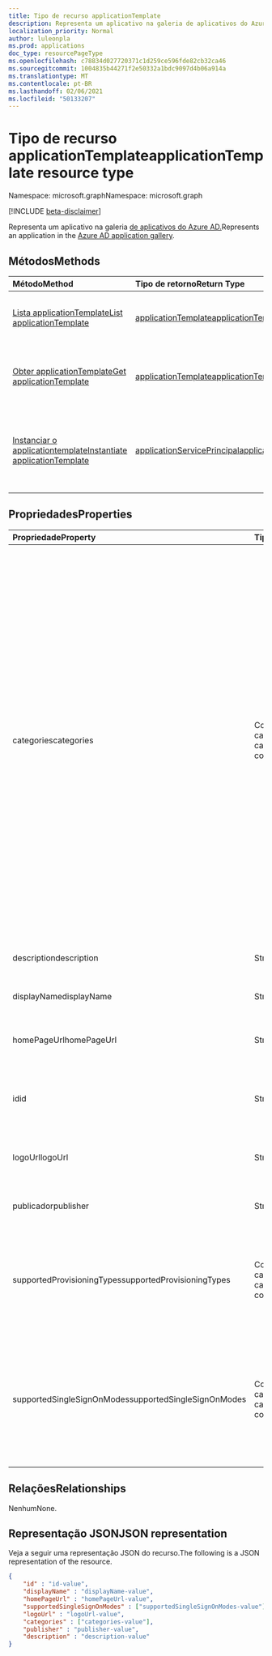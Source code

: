 ```yaml
---
title: Tipo de recurso applicationTemplate
description: Representa um aplicativo na galeria de aplicativos do Azure AD
localization_priority: Normal
author: luleonpla
ms.prod: applications
doc_type: resourcePageType
ms.openlocfilehash: c78834d027720371c1d259ce596fde82cb32ca46
ms.sourcegitcommit: 1004835b44271f2e50332a1bdc9097d4b06a914a
ms.translationtype: MT
ms.contentlocale: pt-BR
ms.lasthandoff: 02/06/2021
ms.locfileid: "50133207"
---
```

# <a name="applicationtemplate-resource-type"></a><span data-ttu-id="a3fe9-103">Tipo de recurso applicationTemplate</span><span class="sxs-lookup"><span data-stu-id="a3fe9-103">applicationTemplate resource type</span></span>

<span data-ttu-id="a3fe9-104">Namespace: microsoft.graph</span><span class="sxs-lookup"><span data-stu-id="a3fe9-104">Namespace: microsoft.graph</span></span>

[!INCLUDE [beta-disclaimer](../../includes/beta-disclaimer.md)]

<span data-ttu-id="a3fe9-105">Representa um aplicativo na galeria [de aplicativos do Azure AD.](/azure/active-directory/saas-apps/tutorial-list)</span><span class="sxs-lookup"><span data-stu-id="a3fe9-105">Represents an application in the [Azure AD application gallery](/azure/active-directory/saas-apps/tutorial-list).</span></span>

## <a name="methods"></a><span data-ttu-id="a3fe9-106">Métodos</span><span class="sxs-lookup"><span data-stu-id="a3fe9-106">Methods</span></span>

| <span data-ttu-id="a3fe9-107">Método</span><span class="sxs-lookup"><span data-stu-id="a3fe9-107">Method</span></span>       | <span data-ttu-id="a3fe9-108">Tipo de retorno</span><span class="sxs-lookup"><span data-stu-id="a3fe9-108">Return Type</span></span> | <span data-ttu-id="a3fe9-109">Descrição</span><span class="sxs-lookup"><span data-stu-id="a3fe9-109">Description</span></span> |
|:-------------|:------------|:------------|
|[<span data-ttu-id="a3fe9-110">Lista applicationTemplate</span><span class="sxs-lookup"><span data-stu-id="a3fe9-110">List applicationTemplate</span></span>](../api/applicationtemplate-list.md)|[<span data-ttu-id="a3fe9-111">applicationTemplate</span><span class="sxs-lookup"><span data-stu-id="a3fe9-111">applicationTemplate</span></span>](applicationtemplate.md)|<span data-ttu-id="a3fe9-112">Recupere uma lista de objetos applicationTemplate.</span><span class="sxs-lookup"><span data-stu-id="a3fe9-112">Retrieve a list of applicationTemplate objects.</span></span>|
| [<span data-ttu-id="a3fe9-113">Obter applicationTemplate</span><span class="sxs-lookup"><span data-stu-id="a3fe9-113">Get applicationTemplate</span></span>](../api/applicationtemplate-get.md) | [<span data-ttu-id="a3fe9-114">applicationTemplate</span><span class="sxs-lookup"><span data-stu-id="a3fe9-114">applicationTemplate</span></span>](applicationtemplate.md) | <span data-ttu-id="a3fe9-115">Leia as propriedades e os relacionamentos do objeto applicationTemplate.</span><span class="sxs-lookup"><span data-stu-id="a3fe9-115">Read properties and relationships of applicationTemplate object.</span></span> |
|[<span data-ttu-id="a3fe9-116">Instanciar o applicationtemplate</span><span class="sxs-lookup"><span data-stu-id="a3fe9-116">Instantiate applicationTemplate</span></span>](../api/applicationtemplate-instantiate.md)|[<span data-ttu-id="a3fe9-117">applicationServicePrincipal</span><span class="sxs-lookup"><span data-stu-id="a3fe9-117">applicationServicePrincipal</span></span>](applicationserviceprincipal.md)| <span data-ttu-id="a3fe9-118">Adicione uma instância de um aplicativo da galeria de aplicativos do Azure AD ao seu diretório.</span><span class="sxs-lookup"><span data-stu-id="a3fe9-118">Add an instance of an application from the Azure AD application gallery into your directory.</span></span>|


## <a name="properties"></a><span data-ttu-id="a3fe9-119">Propriedades</span><span class="sxs-lookup"><span data-stu-id="a3fe9-119">Properties</span></span>

| <span data-ttu-id="a3fe9-120">Propriedade</span><span class="sxs-lookup"><span data-stu-id="a3fe9-120">Property</span></span>     | <span data-ttu-id="a3fe9-121">Tipo</span><span class="sxs-lookup"><span data-stu-id="a3fe9-121">Type</span></span>        | <span data-ttu-id="a3fe9-122">Descrição</span><span class="sxs-lookup"><span data-stu-id="a3fe9-122">Description</span></span> |
|:-------------|:------------|:------------|
|<span data-ttu-id="a3fe9-123">categories</span><span class="sxs-lookup"><span data-stu-id="a3fe9-123">categories</span></span>|<span data-ttu-id="a3fe9-124">Coleção de cadeias de caracteres</span><span class="sxs-lookup"><span data-stu-id="a3fe9-124">String collection</span></span>|<span data-ttu-id="a3fe9-125">A lista de categorias do aplicativo.</span><span class="sxs-lookup"><span data-stu-id="a3fe9-125">The list of categories for the application.</span></span> <span data-ttu-id="a3fe9-126">Os valores com suporte podem ser: `Collaboration` , , , , , , , , , , , `Business Management` , `Consumer` , `Content management` , `CRM` , , `Data services` , `Developer services` `E-commerce` `Education` `ERP` `Finance` `Health` `Human resources` e `IT infrastructure` `Mail` `Management` `Marketing` `Media` `Productivity` `Project management` `Telecommunications` `Tools, Travel` `Web design & hosting` .</span><span class="sxs-lookup"><span data-stu-id="a3fe9-126">Supported values can be: `Collaboration`, `Business Management`, `Consumer`,`Content management`, `CRM`, `Data services`, `Developer services`, `E-commerce`, `Education`, `ERP`, `Finance`, `Health`, `Human resources`, `IT infrastructure`, `Mail`, `Management`, `Marketing`, `Media`, `Productivity`, `Project management`, `Telecommunications`, `Tools, Travel`, and `Web design & hosting`.</span></span>|
|<span data-ttu-id="a3fe9-127">description</span><span class="sxs-lookup"><span data-stu-id="a3fe9-127">description</span></span>|<span data-ttu-id="a3fe9-128">String</span><span class="sxs-lookup"><span data-stu-id="a3fe9-128">String</span></span>|<span data-ttu-id="a3fe9-129">Uma descrição do aplicativo.</span><span class="sxs-lookup"><span data-stu-id="a3fe9-129">A description of the application.</span></span>|
|<span data-ttu-id="a3fe9-130">displayName</span><span class="sxs-lookup"><span data-stu-id="a3fe9-130">displayName</span></span>|<span data-ttu-id="a3fe9-131">String</span><span class="sxs-lookup"><span data-stu-id="a3fe9-131">String</span></span>|<span data-ttu-id="a3fe9-132">O nome do aplicativo.</span><span class="sxs-lookup"><span data-stu-id="a3fe9-132">The name of the application.</span></span>|
|<span data-ttu-id="a3fe9-133">homePageUrl</span><span class="sxs-lookup"><span data-stu-id="a3fe9-133">homePageUrl</span></span>|<span data-ttu-id="a3fe9-134">String</span><span class="sxs-lookup"><span data-stu-id="a3fe9-134">String</span></span>|<span data-ttu-id="a3fe9-135">A URL da página inicial do aplicativo.</span><span class="sxs-lookup"><span data-stu-id="a3fe9-135">The home page URL of the application.</span></span>|
|<span data-ttu-id="a3fe9-136">id</span><span class="sxs-lookup"><span data-stu-id="a3fe9-136">id</span></span>|<span data-ttu-id="a3fe9-137">String</span><span class="sxs-lookup"><span data-stu-id="a3fe9-137">String</span></span>| <span data-ttu-id="a3fe9-138">Identificador exclusivo do aplicativo.</span><span class="sxs-lookup"><span data-stu-id="a3fe9-138">Unique identifier for the application.</span></span> <span data-ttu-id="a3fe9-139">Somente leitura.</span><span class="sxs-lookup"><span data-stu-id="a3fe9-139">Read-only.</span></span>|
|<span data-ttu-id="a3fe9-140">logoUrl</span><span class="sxs-lookup"><span data-stu-id="a3fe9-140">logoUrl</span></span>|<span data-ttu-id="a3fe9-141">String</span><span class="sxs-lookup"><span data-stu-id="a3fe9-141">String</span></span>|<span data-ttu-id="a3fe9-142">A URL para obter o logotipo deste aplicativo.</span><span class="sxs-lookup"><span data-stu-id="a3fe9-142">The URL to get the logo for this application.</span></span>|
|<span data-ttu-id="a3fe9-143">publicador</span><span class="sxs-lookup"><span data-stu-id="a3fe9-143">publisher</span></span>|<span data-ttu-id="a3fe9-144">String</span><span class="sxs-lookup"><span data-stu-id="a3fe9-144">String</span></span>|<span data-ttu-id="a3fe9-145">O nome do editor deste aplicativo.</span><span class="sxs-lookup"><span data-stu-id="a3fe9-145">The name of the publisher for this application.</span></span>|
|<span data-ttu-id="a3fe9-146">supportedProvisioningTypes</span><span class="sxs-lookup"><span data-stu-id="a3fe9-146">supportedProvisioningTypes</span></span>|<span data-ttu-id="a3fe9-147">Coleção de cadeias de caracteres</span><span class="sxs-lookup"><span data-stu-id="a3fe9-147">String collection</span></span>|<span data-ttu-id="a3fe9-148">A lista de modos de provisionamento suportados por esse aplicativo.</span><span class="sxs-lookup"><span data-stu-id="a3fe9-148">The list of provisioning modes supported by this application.</span></span> <span data-ttu-id="a3fe9-149">O único valor válido é `sync` .</span><span class="sxs-lookup"><span data-stu-id="a3fe9-149">The only valid value is `sync`.</span></span>|
|<span data-ttu-id="a3fe9-150">supportedSingleSignOnModes</span><span class="sxs-lookup"><span data-stu-id="a3fe9-150">supportedSingleSignOnModes</span></span>|<span data-ttu-id="a3fe9-151">Coleção de cadeias de caracteres</span><span class="sxs-lookup"><span data-stu-id="a3fe9-151">String collection</span></span>|<span data-ttu-id="a3fe9-152">A lista de modos de login único suportados por esse aplicativo.</span><span class="sxs-lookup"><span data-stu-id="a3fe9-152">The list of single sign-on modes supported by this application.</span></span> <span data-ttu-id="a3fe9-153">Os valores com suporte são: `password`, `saml`, `external`, e `oidc`.</span><span class="sxs-lookup"><span data-stu-id="a3fe9-153">The supported values are `password`, `saml`, `external`, and `oidc`.</span></span>|

## <a name="relationships"></a><span data-ttu-id="a3fe9-154">Relações</span><span class="sxs-lookup"><span data-stu-id="a3fe9-154">Relationships</span></span>

<span data-ttu-id="a3fe9-155">Nenhum</span><span class="sxs-lookup"><span data-stu-id="a3fe9-155">None.</span></span>

## <a name="json-representation"></a><span data-ttu-id="a3fe9-156">Representação JSON</span><span class="sxs-lookup"><span data-stu-id="a3fe9-156">JSON representation</span></span>

<span data-ttu-id="a3fe9-157">Veja a seguir uma representação JSON do recurso.</span><span class="sxs-lookup"><span data-stu-id="a3fe9-157">The following is a JSON representation of the resource.</span></span>

<!-- {
  "blockType": "resource",
  "optionalProperties": [

  ],
  "@odata.type": "microsoft.graph.applicationTemplate",
  "baseType": "",
  "keyProperty": "id"
}-->

```json
{
    "id" : "id-value",
    "displayName" : "displayName-value",
    "homePageUrl" : "homePageUrl-value",
    "supportedSingleSignOnModes" : ["supportedSingleSignOnModes-value"],
    "logoUrl" : "logoUrl-value",
    "categories" : ["categories-value"],
    "publisher" : "publisher-value",
    "description" : "description-value"
}
```

<!-- uuid: 16cd6b66-4b1a-43a1-adaf-3a886856ed98
2019-02-04 14:57:30 UTC -->
<!-- {
  "type": "#page.annotation",
  "description": "applicationTemplate resource",
  "keywords": "",
  "section": "documentation",
  "tocPath": ""
}-->




